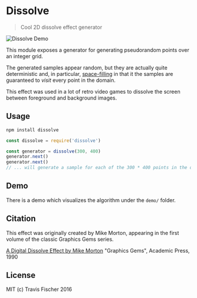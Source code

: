 # Dissolve

> Cool 2D dissolve effect generator

![Dissolve Demo](https://raw.github.com/fisch0920/dissolve/master/demo/demo.gif)

This module exposes a generator for generating pseudorandom points over an integer grid.

The generated samples appear random, but they are actually quite deterministic and, in particular, [space-filling](https://www.wikiwand.com/en/Space-filling_curve) in that it the samples are guaranteed to *visit* every point in the domain.

This effect was used in a lot of retro video games to dissolve the screen between foreground and background images.

## Usage

```bash
npm install dissolve
```

```javascript
const dissolve = require('dissolve')

const generator = dissolve(300, 400)
generator.next()
generator.next()
// ... will generate a sample for each of the 300 * 400 points in the domain
```

## Demo

There is a demo which visualizes the algorithm under the `demo/` folder.

## Citation

This effect was originally created by Mike Morton, appearing in the first volume of the classic Graphics Gems series.

[A Digital Dissolve Effect by Mike Morton](http://dl.acm.org/citation.cfm?id=90821)
"Graphics Gems", Academic Press, 1990

## License

MIT (c) Travis Fischer 2016
